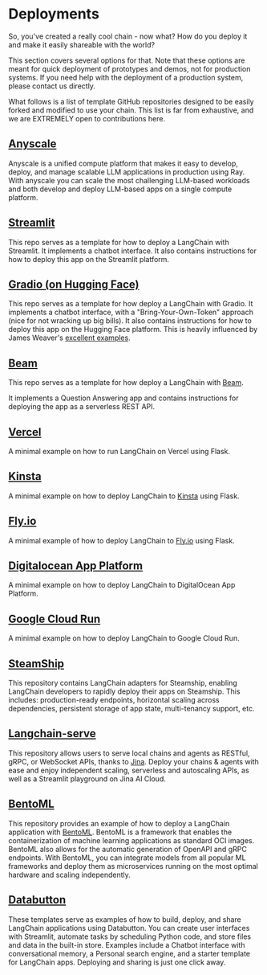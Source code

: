 # Deployments

So, you've created a really cool chain - now what? How do you deploy it and make it easily shareable with the world?

This section covers several options for that. Note that these options are meant for quick deployment of prototypes and demos, not for production systems. If you need help with the deployment of a production system, please contact us directly.

What follows is a list of template GitHub repositories designed to be easily forked and modified to use your chain. This list is far from exhaustive, and we are EXTREMELY open to contributions here.

## [Anyscale](https://www.anyscale.com/model-serving)

Anyscale is a unified compute platform that makes it easy to develop, deploy, and manage scalable LLM applications in production using Ray.
With anyscale you can scale the most challenging LLM-based workloads and both develop and deploy LLM-based apps on a single compute platform.

## [Streamlit](https://github.com/hwchase17/langchain-streamlit-template)

This repo serves as a template for how to deploy a LangChain with Streamlit.
It implements a chatbot interface.
It also contains instructions for how to deploy this app on the Streamlit platform.

## [Gradio (on Hugging Face)](https://github.com/hwchase17/langchain-gradio-template)

This repo serves as a template for how deploy a LangChain with Gradio.
It implements a chatbot interface, with a "Bring-Your-Own-Token" approach (nice for not wracking up big bills).
It also contains instructions for how to deploy this app on the Hugging Face platform.
This is heavily influenced by James Weaver's [excellent examples](https://huggingface.co/JavaFXpert).

## [Beam](https://github.com/slai-labs/get-beam/tree/main/examples/langchain-question-answering)

This repo serves as a template for how deploy a LangChain with [Beam](https://beam.cloud).

It implements a Question Answering app and contains instructions for deploying the app as a serverless REST API.

## [Vercel](https://github.com/homanp/vercel-langchain)

A minimal example on how to run LangChain on Vercel using Flask.

## [Kinsta](https://github.com/kinsta/hello-world-langchain)

A minimal example on how to deploy LangChain to [Kinsta](https://kinsta.com) using Flask.

## [Fly.io](https://github.com/fly-apps/hello-fly-langchain)

A minimal example of how to deploy LangChain to [Fly.io](https://fly.io/) using Flask.

## [Digitalocean App Platform](https://github.com/homanp/digitalocean-langchain)

A minimal example on how to deploy LangChain to DigitalOcean App Platform.

## [Google Cloud Run](https://github.com/homanp/gcp-langchain)

A minimal example on how to deploy LangChain to Google Cloud Run.

## [SteamShip](https://github.com/steamship-core/steamship-langchain/)

This repository contains LangChain adapters for Steamship, enabling LangChain developers to rapidly deploy their apps on Steamship. This includes: production-ready endpoints, horizontal scaling across dependencies, persistent storage of app state, multi-tenancy support, etc.

## [Langchain-serve](https://github.com/jina-ai/langchain-serve)

This repository allows users to serve local chains and agents as RESTful, gRPC, or WebSocket APIs, thanks to [Jina](https://docs.jina.ai/). Deploy your chains & agents with ease and enjoy independent scaling, serverless and autoscaling APIs, as well as a Streamlit playground on Jina AI Cloud.

## [BentoML](https://github.com/ssheng/BentoChain)

This repository provides an example of how to deploy a LangChain application with [BentoML](https://github.com/bentoml/BentoML). BentoML is a framework that enables the containerization of machine learning applications as standard OCI images. BentoML also allows for the automatic generation of OpenAPI and gRPC endpoints. With BentoML, you can integrate models from all popular ML frameworks and deploy them as microservices running on the most optimal hardware and scaling independently.

## [Databutton](https://databutton.com/home?new-data-app=true)

These templates serve as examples of how to build, deploy, and share LangChain applications using Databutton. You can create user interfaces with Streamlit, automate tasks by scheduling Python code, and store files and data in the built-in store. Examples include a Chatbot interface with conversational memory, a Personal search engine, and a starter template for LangChain apps. Deploying and sharing is just one click away.
